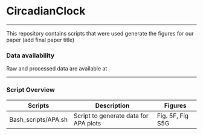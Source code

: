 # CircadianClock
-------------------------------

This repository contains scripts that were used generate the figures for our paper (add final paper title)

### Data availability 
Raw and processed data are available at

------------------------------


### Script Overview

| Scripts           | Description                                                                                       | Figures               |
|-------------------|---------------------------------------------------------------------------------------------------|-----------------------|
|Bash_scripts/APA.sh                    | Script to generate data for APA plots                     | Fig. 5F, Fig S5G                          |
